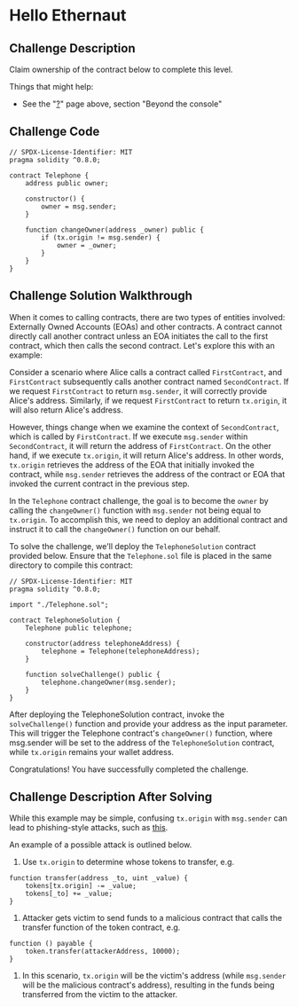 # Hello Ethernaut

## Challenge Description

Claim ownership of the contract below to complete this level.

Things that might help:

-   See the "[?](https://ethernaut.openzeppelin.com/help)" page above, section "Beyond the console"

## Challenge Code

```solidity
// SPDX-License-Identifier: MIT
pragma solidity ^0.8.0;

contract Telephone {
    address public owner;

    constructor() {
        owner = msg.sender;
    }

    function changeOwner(address _owner) public {
        if (tx.origin != msg.sender) {
            owner = _owner;
        }
    }
}
```

## Challenge Solution Walkthrough

When it comes to calling contracts, there are two types of entities involved: Externally Owned Accounts (EOAs) and other contracts. A contract cannot directly call another contract unless an EOA initiates the call to the first contract, which then calls the second contract. Let's explore this with an example:

Consider a scenario where Alice calls a contract called `FirstContract`, and `FirstContract` subsequently calls another contract named `SecondContract`. If we request `FirstContract` to return `msg.sender`, it will correctly provide Alice's address. Similarly, if we request `FirstContract` to return `tx.origin`, it will also return Alice's address.

However, things change when we examine the context of `SecondContract`, which is called by `FirstContract`. If we execute `msg.sender` within `SecondContract`, it will return the address of `FirstContract`. On the other hand, if we execute `tx.origin`, it will return Alice's address. In other words, `tx.origin` retrieves the address of the EOA that initially invoked the contract, while `msg.sender` retrieves the address of the contract or EOA that invoked the current contract in the previous step.

In the `Telephone` contract challenge, the goal is to become the `owner` by calling the `changeOwner()` function with `msg.sender` not being equal to `tx.origin`. To accomplish this, we need to deploy an additional contract and instruct it to call the `changeOwner()` function on our behalf.

To solve the challenge, we'll deploy the `TelephoneSolution` contract provided below. Ensure that the `Telephone.sol` file is placed in the same directory to compile this contract:

```solidit
// SPDX-License-Identifier: MIT
pragma solidity ^0.8.0;

import "./Telephone.sol";

contract TelephoneSolution {
    Telephone public telephone;

    constructor(address telephoneAddress) {
        telephone = Telephone(telephoneAddress);
    }

    function solveChallenge() public {
        telephone.changeOwner(msg.sender);
    }
}
```

After deploying the TelephoneSolution contract, invoke the `solveChallenge()` function and provide your address as the input parameter. This will trigger the Telephone contract's `changeOwner()` function, where msg.sender will be set to the address of the `TelephoneSolution` contract, while `tx.origin` remains your wallet address.

Congratulations! You have successfully completed the challenge.

## Challenge Description After Solving

While this example may be simple, confusing `tx.origin` with `msg.sender` can lead to phishing-style attacks, such as [this](https://blog.ethereum.org/2016/06/24/security-alert-smart-contract-wallets-created-in-frontier-are-vulnerable-to-phishing-attacks/).

An example of a possible attack is outlined below.

1. Use `tx.origin` to determine whose tokens to transfer, e.g.

```solidity
function transfer(address _to, uint _value) {
    tokens[tx.origin] -= _value;
    tokens[_to] += _value;
}
```

1. Attacker gets victim to send funds to a malicious contract that calls the transfer function of the token contract, e.g.

```solidity
function () payable {
    token.transfer(attackerAddress, 10000);
}
```

1. In this scenario, `tx.origin` will be the victim's address (while `msg.sender` will be the malicious contract's address), resulting in the funds being transferred from the victim to the attacker.
